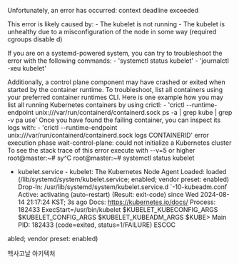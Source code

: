 Unfortunately, an error has occurred:
        context deadline exceeded

This error is likely caused by:
        - The kubelet is not running
        - The kubelet is unhealthy due to a misconfiguration of the node in some way (required cgroups disable           d)

If you are on a systemd-powered system, you can try to troubleshoot the error with the following commands:
        - 'systemctl status kubelet'
        - 'journalctl -xeu kubelet'

Additionally, a control plane component may have crashed or exited when started by the container runtime.
To troubleshoot, list all containers using your preferred container runtimes CLI.
Here is one example how you may list all running Kubernetes containers by using crictl:
        - 'crictl --runtime-endpoint unix:///var/run/containerd/containerd.sock ps -a | grep kube | grep -v pa           use'
        Once you have found the failing container, you can inspect its logs with:
        - 'crictl --runtime-endpoint unix:///var/run/containerd/containerd.sock logs CONTAINERID'
error execution phase wait-control-plane: could not initialize a Kubernetes cluster
To see the stack trace of this error execute with --v=5 or higher
root@master:~# sy^C
root@master:~# systemctl status kubelet
* kubelet.service - kubelet: The Kubernetes Node Agent
     Loaded: loaded (/lib/systemd/system/kubelet.service; enabled; vendor preset: enabled)
    Drop-In: /usr/lib/systemd/system/kubelet.service.d
             `-10-kubeadm.conf
     Active: activating (auto-restart) (Result: exit-code) since Wed 2024-08-14 21:17:24 KST; 3s ago
       Docs: https://kubernetes.io/docs/
    Process: 182433 ExecStart=/usr/bin/kubelet $KUBELET_KUBECONFIG_ARGS $KUBELET_CONFIG_ARGS $KUBELET_KUBEADM_ARGS $KUBE>
   Main PID: 182433 (code=exited, status=1/FAILURE)
 ESCOC

abled; vendor preset: enabled)


헥사고날 아키텍처